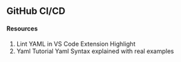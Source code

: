 ## GitHub CI/CD

#### Resources

1. Lint YAML in VS Code Extension Highlight
2. Yaml Tutorial Yaml Syntax explained with real examples

